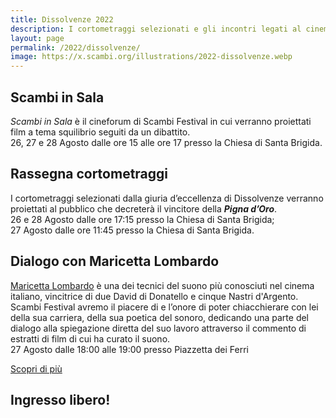```yaml
---
title: Dissolvenze 2022
description: I cortometraggi selezionati e gli incontri legati al cinema durante Scambi Festival 2022
layout: page
permalink: /2022/dissolvenze/
image: https://x.scambi.org/illustrations/2022-dissolvenze.webp
---
```

## Scambi in Sala

<cite>Scambi in Sala</cite> è il cineforum di Scambi Festival in cui verranno proiettati film a tema squilibrio seguiti da un dibattito.  
26, 27 e 28 Agosto dalle ore 15 alle ore 17 presso la Chiesa di Santa Brigida.

## Rassegna cortometraggi

I cortometraggi selezionati dalla giuria d’eccellenza di Dissolvenze verranno proiettati al pubblico che decreterà il vincitore della <strong><cite>Pigna d’Oro</cite></strong>.  
26 e 28 Agosto dalle ore 17:15 presso la Chiesa di Santa Brigida;  
27 Agosto dalle ore 11:45 presso la Chiesa di Santa Brigida.

## Dialogo con Maricetta Lombardo

[Maricetta Lombardo](https://it.wikipedia.org/wiki/Maricetta_Lombardo 'Maricetta Lombardo su Wikipedia') è una dei tecnici del suono più conosciuti nel cinema italiano, vincitrice di due David di Donatello e cinque Nastri d'Argento.
Scambi Festival avremo il piacere di e l’onore di poter chiacchierare con lei della sua carriera, della sua poetica del sonoro, dedicando una parte del dialogo alla spiegazione diretta del suo lavoro attraverso il commento di estratti di film di cui ha curato il suono.  
27 Agosto dalle 18:00 alle 19:00 presso Piazzetta dei Ferri

<div class='flex'>
	<a class='blue button' href='/2022/maricetta' title='Dialogo con Maricetta Lombardo'>Scopri di più</a>
</div>

## Ingresso libero!
